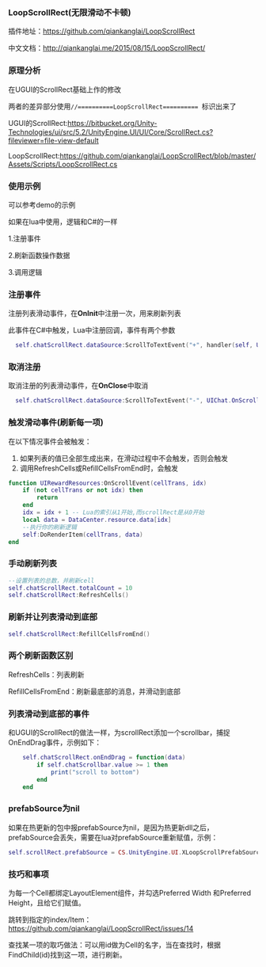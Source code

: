 ### **LoopScrollRect(无限滑动不卡顿)**

插件地址：<https://github.com/qiankanglai/LoopScrollRect>

中文文档：<http://qiankanglai.me/2015/08/15/LoopScrollRect/>

 

### 原理分析

在UGUI的ScrollRect基础上作的修改

两者的差异部分使用`//==========LoopScrollRect========== `标识出来了

UGUI的ScrollRect:https://bitbucket.org/Unity-Technologies/ui/src/5.2/UnityEngine.UI/UI/Core/ScrollRect.cs?fileviewer=file-view-default

LoopScrollRect:https://github.com/qiankanglai/LoopScrollRect/blob/master/Assets/Scripts/LoopScrollRect.cs

### 使用示例

可以参考demo的示例

如果在lua中使用，逻辑和C#的一样

1.注册事件

2.刷新函数操作数据 

3.调用逻辑



### **注册事件**

注册列表滑动事件，在**OnInit**中注册一次，用来刷新列表

此事件在C#中触发，Lua中注册回调，事件有两个参数

```lua
  self.chatScrollRect.dataSource:ScrollToTextEvent("+", handler(self, UIChat.OnScrollChat, self, cellTrans, idx))
```



### **取消注册**

取消注册的列表滑动事件，在**OnClose**中取消

```lua
  self.chatScrollRect.dataSource:ScrollToTextEvent("-", UIChat.OnScrollChat)
```



### **触发滑动事件(刷新每一项)**

在以下情况事件会被触发：

1. 如果列表的值已全部生成出来，在滑动过程中不会触发，否则会触发
2. 调用RefreshCells或RefillCellsFromEnd时，会触发

```lua
function UIRewardResources:OnScrollEvent(cellTrans, idx)
    if (not cellTrans or not idx) then
        return
    end
    idx = idx + 1 -- Lua的索引从1开始,而scrollRect是从0开始
    local data = DataCenter.resource.data[idx]
  	--执行你的刷新逻辑
    self:DoRenderItem(cellTrans, data)
end
```



### 手动刷新列表

```lua
--设置列表的总数，并刷新cell
self.chatScrollRect.totalCount = 10
self.chatScrollRect:RefreshCells()
```



### 刷新并让列表滑动到底部

```lua
self.chatScrollRect:RefillCellsFromEnd()
```



### 两个刷新函数区别

RefreshCells：列表刷新

RefillCellsFromEnd：刷新最底部的消息，并滑动到底部



### 列表滑动到底部的事件

和UGUI的ScrollRect的做法一样，为scrollRect添加一个scrollbar，捕捉OnEndDrag事件，示例如下：

```lua
    self.chatScrollRect.onEndDrag = function(data)
        if self.chatScrollbar.value >= 1 then
            print("scroll to bottom")
        end
    end
```



### prefabSource为nil

如果在热更新的包中报prefabSource为nil，是因为热更新dll之后，prefabSource会丢失，需要在lua对prefabSource重新赋值，示例：

```lua
self.scrollRect.prefabSource = CS.UnityEngine.UI.XLoopScrollPrefabSource(self.itemCell.gameObject)
```



### 技巧和事项

为每一个Cell都绑定LayoutElement组件，并勾选Preferred Width 和Preferred Height，且给它们赋值。



跳转到指定的index/Item：https://github.com/qiankanglai/LoopScrollRect/issues/14



查找某一项的取巧做法：可以用id做为Cell的名字，当在查找时，根据FindChild(id)找到这一项，进行刷新。